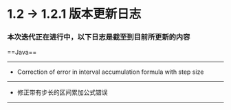 # 1.2 -> 1.2.1 版本更新日志

### 本次迭代正在进行中，以下日志是截至到目前所更新的内容

==Java==
<hr>

* Correction of error in interval accumulation formula with step size

<hr>

* 修正带有步长的区间累加公式错误

<hr>